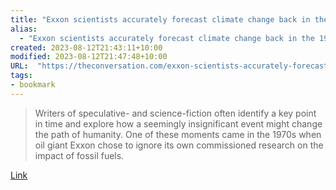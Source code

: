 ```yaml
---
title: "Exxon scientists accurately forecast climate change back in the 1970s – what if we had listened to them and acted then?"
alias:
  - "Exxon scientists accurately forecast climate change back in the 1970s – what if we had listened to them and acted then?"
created: 2023-08-12T21:43:11+10:00
modified: 2023-08-12T21:47:48+10:00
URL:  "https://theconversation.com/exxon-scientists-accurately-forecast-climate-change-back-in-the-1970s-what-if-we-had-listened-to-them-and-acted-then-197944"
tags:
- bookmark
---
```


> Writers of speculative- and science-fiction often identify a key point in time and explore how a seemingly insignificant event might change the path of humanity. One of these moments came in the 1970s when oil giant Exxon chose to ignore its own commissioned research on the impact of fossil fuels.

[Link](https://theconversation.com/exxon-scientists-accurately-forecast-climate-change-back-in-the-1970s-what-if-we-had-listened-to-them-and-acted-then-197944)
